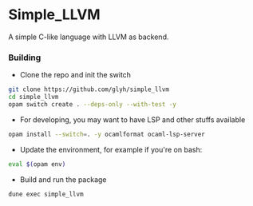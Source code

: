 # Simple_LLVM

A simple C-like language with LLVM as backend.

### Building

- Clone the repo and init the switch
```sh
git clone https://github.com/glyh/simple_llvm
cd simple_llvm
opam switch create . --deps-only --with-test -y
```
- For developing, you may want to have LSP and other stuffs available
```sh
opam install --switch=. -y ocamlformat ocaml-lsp-server
```
- Update the environment, for example if you're on bash: 
```bash
eval $(opam env)
```
- Build and run the package
```sh
dune exec simple_llvm
```
